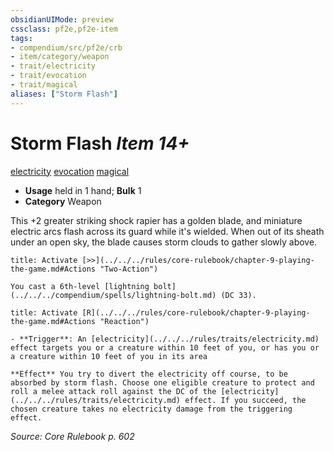 ```yaml
---
obsidianUIMode: preview
cssclass: pf2e,pf2e-item
tags:
- compendium/src/pf2e/crb
- item/category/weapon
- trait/electricity
- trait/evocation
- trait/magical
aliases: ["Storm Flash"]
---
```

# Storm Flash *Item 14+*  
[electricity](../../../Rules/traits/electricity.md)  [evocation](../../../Rules/traits/evocation.md)  [magical](../../../Rules/traits/magical.md)  

- **Usage** held in 1 hand; **Bulk** 1
- **Category** Weapon

This +2 greater striking shock rapier has a golden blade, and miniature electric arcs flash across its guard while it's wielded. When out of its sheath under an open sky, the blade causes storm clouds to gather slowly above.

```ad-embed-ability
title: Activate [>>](../../../rules/core-rulebook/chapter-9-playing-the-game.md#Actions "Two-Action")

You cast a 6th-level [lightning bolt](../../../compendium/spells/lightning-bolt.md) (DC 33).
```

```ad-embed-ability
title: Activate [R](../../../rules/core-rulebook/chapter-9-playing-the-game.md#Actions "Reaction")

- **Trigger**: An [electricity](../../../rules/traits/electricity.md) effect targets you or a creature within 10 feet of you, or has you or a creature within 10 feet of you in its area

**Effect** You try to divert the electricity off course, to be absorbed by storm flash. Choose one eligible creature to protect and roll a melee attack roll against the DC of the [electricity](../../../rules/traits/electricity.md) effect. If you succeed, the chosen creature takes no electricity damage from the triggering effect.
```

*Source: Core Rulebook p. 602*
